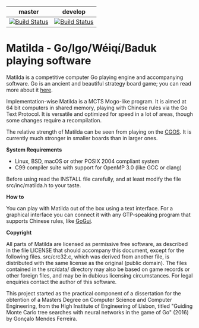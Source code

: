 master | develop
--- | ---
[![Build Status](https://travis-ci.org/gonmf/matilda.svg?branch=master)](https://travis-ci.org/gonmf/matilda) | [![Build Status](https://travis-ci.org/gonmf/matilda.svg?branch=develop)](https://travis-ci.org/gonmf/matilda)

Matilda - Go/Igo/Wéiqí/Baduk playing software
===

Matilda is a competitive computer Go playing engine and accompanying software. Go is an ancient and beautiful strategy board game; you can read more about it [here](http://senseis.xmp.net/?WhatIsGo).

Implementation-wise Matilda is a MCTS Mogo-like program. It is aimed at 64 bit computers in shared memory, playing with Chinese rules via the Go Text Protocol. It is versatile and optimized for speed in a lot of areas, though some changes require a recompilation.

The relative strength of Matilda can be seen from playing on the [CGOS](http://www.yss-aya.com/cgos/9x9/bayes.html). It is currently much stronger in smaller boards than in larger ones.

**System Requirements**

  - Linux, BSD, macOS or other POSIX 2004 compliant system
  - C99 compiler suite with support for OpenMP 3.0 (like GCC or clang)

Before using read the INSTALL file carefully, and at least modify the file src/inc/matilda.h to your taste.

**How to**

You can play with Matilda out of the box using a text interface. For a graphical interface you can connect it with any GTP-speaking program that supports Chinese rules, like [GoGui](http://gogui.sourceforge.net/).

**Copyright**

All parts of Matilda are licensed as permissive free software, as described in the file LICENSE that should accompany this document, except for the following files. src/crc32.c, which was derived from another file, is distributed with the same license as the original (public domain). The files contained in the src/data/ directory may also be based on game records or other foreign files, and may be in dubious licensing circumstances. For legal enquiries contact the author of this software.

This project started as the practical component of a dissertation for the obtention of a Masters Degree on Computer Science and Computer Engineering, from the High Institute of Engineering of Lisbon, titled "Guiding Monte Carlo tree searches with neural networks in the game of Go" (2016) by Gonçalo Mendes Ferreira.
